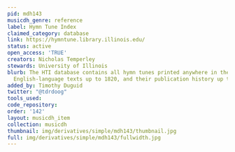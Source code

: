 ```yaml
---
pid: mdh143
musicdh_genre: reference
label: Hymn Tune Index
claimed_category: database
link: https://hymntune.library.illinois.edu/
status: active
open_access: 'TRUE'
creators: Nicholas Temperley
stewards: University of Illinois
blurb: The HTI database contains all hymn tunes printed anywhere in the world with
  English-language texts up to 1820, and their publication history up to that date.
added_by: Timothy Duguid
twitter: "@tdrdoog"
tools_used: 
code_repository: 
order: '142'
layout: musicdh_item
collection: musicdh
thumbnail: img/derivatives/simple/mdh143/thumbnail.jpg
full: img/derivatives/simple/mdh143/fullwidth.jpg
---
```

